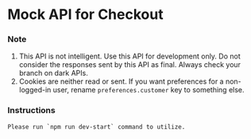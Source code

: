 # Mock API for Checkout

### Note

1. This API is not intelligent. Use this API for development only. Do not consider the responses sent by this API as final. Always check your branch on dark APIs.
1. Cookies are neither read or sent. If you want preferences for a non-logged-in user, rename `preferences.customer` key to something else.

### Instructions

    Please run `npm run dev-start` command to utilize.
